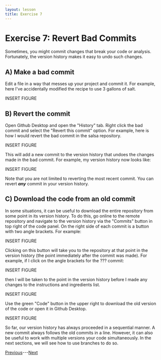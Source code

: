 ```yaml
---
layout: lesson
title: Exercise 7
---
```


# Exercise 7: Revert Bad Commits

Sometimes, you might commit changes that break your code or analysis. Fortunately, the version history makes it easy to undo such changes.

## A) Make a bad commit

Edit a file in a way that messes up your project and commit it. For example, here I've accidentally modified the recipe to use 3 gallons of salt.

INSERT FIGURE

## B) Revert the commit

Open Github Desktop and open the "History" tab. Right click the bad commit and select the "Revert this commit" option. For example, here is how I would revert the bad commit in the salsa repository.

INSERT FIGURE

This will add a new commit to the version history that undoes the changes made in the bad commit. For example, my version history now looks like:

INSERT FIGURE

Note that you are not limited to reverting the most recent commit. You can revert ***any*** commit in your version history.

## C) Download the code from an old commit

In some situations, it can be useful to download the entire repository from some point in its version history. To do this, go online to the remote repository and navigate to the version history via the "Commits" button in top right of the code panel. On the right side of each commit is a button with two angle brackets. For example:

INSERT FIGURE

Clicking on this button will take you to the repository at that point in the version history (the point immediately after the commit was made). For example, if I click on the angle brackets for the ??? commit:

INSERT FIGURE

then I will be taken to the point in the version history before I made any changes to the instructions and ingredients list.

INSERT FIGURE

Use the green "Code" button in the upper right to download the old version of the code or open it in Github Desktop.

INSERT FIGURE


So far, our version history has always proceeded in a sequential manner. A new commit always follows the old commits in a line. However, it can also be useful to work with multiple versions your code simultaneously. In the next sections, we will see how to use branches to do so.

[Previous](exercise-6)---[Next](06-branch)
